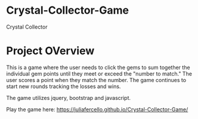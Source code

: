 # Crystal-Collector-Game
Crystal Collector

# Project OVerview 

This is a game where the user needs to click the gems to sum together the individual gem points until they meet or exceed the "number to match."  The user scores a point when they match the number.  The game continues to start new rounds tracking the losses and wins. 

The game utilizes jquery, bootstrap and javascript. 

Play the game here: <a href="https://juliafercello.github.io/Crystal-Collector-Game/">https://juliafercello.github.io/Crystal-Collector-Game/</a>
